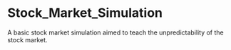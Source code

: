 # Stock_Market_Simulation
A basic stock market simulation aimed to teach the unpredictability of the stock market.
